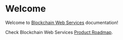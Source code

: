 # Welcome

Welcome to [Blockchain Web Services](https://bweb.services) documentation!

<aside class="notice">
Check Blockchain Web Services <a href="https://blockchain-web-services.org/#roadmap" target="_blank">Product Roadmap</a>.
</aside>
